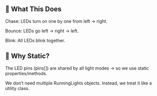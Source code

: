 ## 🔹 What This Does

Chase: LEDs turn on one by one from left → right.

Bounce: LEDs go left → right → left.

Blink: All LEDs blink together.

## 🔹 Why Static?

The LED pins (pins[]) are shared by all light modes → so we use static properties/methods.

We don’t need multiple RunningLights objects. Instead, we treat it like a utility class.